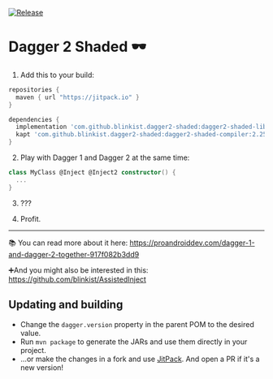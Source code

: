 [![Release](https://jitpack.io/v/blinkist/dagger2-shaded.svg?style=flat-square)](https://jitpack.io/#blinkist/dagger2-shaded)

# Dagger 2 Shaded 🕶

1. Add this to your build:

```groovy
repositories {
  maven { url "https://jitpack.io" }
}

dependencies {
  implementation 'com.github.blinkist.dagger2-shaded:dagger2-shaded-library:2.25.2'
  kapt 'com.github.blinkist.dagger2-shaded:dagger2-shaded-compiler:2.25.2'
}
```

2. Play with Dagger 1 and Dagger 2 at the same time:

```kotlin
class MyClass @Inject @Inject2 constructor() {
  ...
}
```

3. ???

4. Profit.

---

📚 You can read more about it here:
https://proandroiddev.com/dagger-1-and-dagger-2-together-917f082b3dd9

➕And you might also be interested in this:
https://github.com/blinkist/AssistedInject

## Updating and building

- Change the `dagger.version` property in the parent POM to the desired value.
- Run `mvn package` to generate the JARs and use them directly in your project.
- ...or make the changes in a fork and use [JitPack](https://jitpack.io/). And open a PR if it's a new version!
